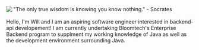 

<img align="left" src="https://user-images.githubusercontent.com/92899817/144738213-88067883-f6b6-4a8a-909a-03df3936c722.png">
<div> 
 "The only true wisdom is knowing you know nothing." - Socrates
</div><br>

<p2> 
Hello, I'm Will and I am an aspiring software engineer interested in backend-api developement! I am currently undertaking Bloomtech's Enterprise Backend program to supplment my working knowledge of Java as well as the development environment surrounding Java. 
</p2> 


